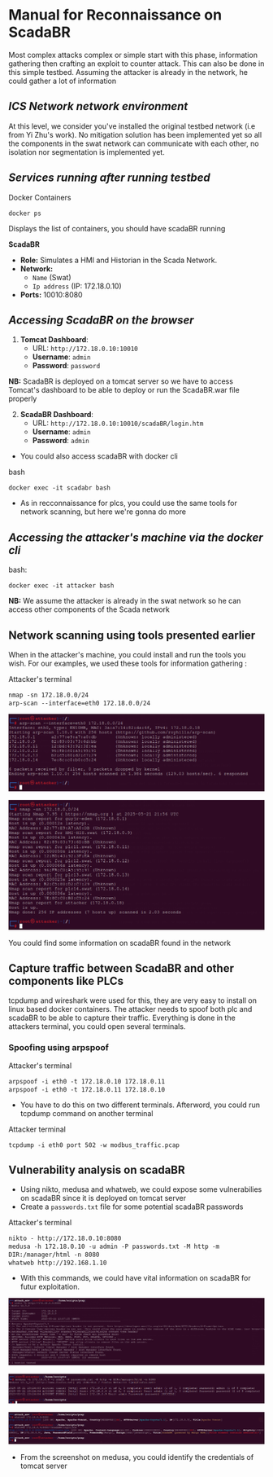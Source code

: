 # Manual for Reconnaissance on ScadaBR

Most complex attacks complex or simple start with this phase, information gathering then crafting an exploit to counter attack. This can also be done in this simple testbed. Assuming the attacker is already in the network, he could gather a lot of information

## *ICS Network  network environment*
At this level, we consider you've installed the original testbed network (i.e from Yi Zhu's work). No mitigation solution has been implemented yet so all the components in the swat network can communicate with each other, no isolation nor segmentation is implemented yet.

## *Services running after running testbed*

Docker Containers

```
docker ps 
```

Displays the list of containers, you should have scadaBR running

**ScadaBR**
   - **Role:** Simulates a HMI and Historian in the Scada Network.
   - **Network:**
     - `Name` (Swat) 
     - `Ip address` (IP: 172.18.0.10)
   - **Ports:** 10010:8080


## *Accessing ScadaBR on the browser*

1. **Tomcat Dashboard**:
   - URL: `http://172.18.0.10:10010`
   - **Username**: `admin`
   - **Password**: `password`

**NB:** ScadaBR is deployed on a tomcat server so we have to access Tomcat's dashboard to be able to deploy or run the ScadaBR.war file properly

2. **ScadaBR Dashboard**:
   - URL: `http://172.18.0.10:10010/scadaBR/login.htm`
   - **Username**: `admin`
   - **Password**: `admin`


- You could also access scadaBR with docker cli

bash
```
docker exec -it scadabr bash
```

- As in recconnaissance for plcs, you could use the same tools for network scanning, but here we're gonna do more

## *Accessing the attacker's machine via the docker cli*

bash:
```
docker exec -it attacker bash
```

**NB:** We assume the attacker is already in the swat network so he can access other components of the Scada network

## Network scanning using tools presented earlier

When in the attacker's machine, you could install and run the tools you wish. For our examples, we used these tools for information gathering : 

Attacker's terminal
```
nmap -sn 172.18.0.0/24
arp-scan --interface=eth0 172.18.0.0/24
```
![Screenshot](../../PLC_attack_scenarios/images/db/4.png)

![Screenshot](../../PLC_attack_scenarios/images/db/5.png)

You could find some information on scadaBR found in the network

## Capture traffic between ScadaBR and other components like PLCs 

tcpdump and wireshark were used for this, they are very easy to install on linux based docker containers. The attacker needs to spoof both plc and scadaBR to be able to capture their traffic. Everything is done in the attackers terminal, you could open several terminals. 

### Spoofing using arpspoof

Attacker's terminal
```
arpspoof -i eth0 -t 172.18.0.10 172.18.0.11
arpspoof -i eth0 -t 172.18.0.11 172.18.0.10
```

- You have to do this on two different terminals. Afterword, you could run tcpdump command on another terminal

Attacker terminal
```
tcpdump -i eth0 port 502 -w modbus_traffic.pcap
```

## Vulnerability analysis on scadaBR 

- Using nikto, medusa and whatweb, we could expose some vulnerabilies on scadaBR since it is deployed on tomcat server
- Create a `passwords.txt` file for some potential scadaBR passwords

Attacker's terminal 
```
nikto - http://172.18.0.10:8080
medusa -h 172.18.0.10 -u admin -P passwords.txt -M http -m DIR:/manager/html -n 8080
whatweb http://192.168.1.10
```

- With this commands, we could have vital information on scadaBR for futur exploitation. 

![Screenshot](../../PLC_attack_scenarios/images/db/33.png)

![Screenshot](../../PLC_attack_scenarios/images/db/34.png)

![Screenshot](../../PLC_attack_scenarios/images/db/35.png)

- From the screenshot on medusa, you could identify the credentials of tomcat server 
